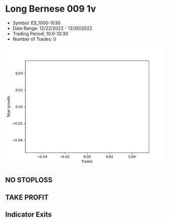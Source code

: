 # Long Bernese 009 1v 
- Symbol: ES_1000-1030
- Date Range: 12/22/2022 - 12/30/2022
- Trading Period: 10:0-10:30
- Number of Trades: 0

![Plot](LongBernese0091vES_1000-1030.png)
## NO STOPLOSS














## TAKE PROFIT











## Indicator Exits

